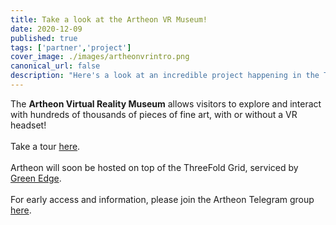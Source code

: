 ```yaml
---
title: Take a look at the Artheon VR Museum!
date: 2020-12-09
published: true
tags: ['partner','project']
cover_image: ./images/artheonvrintro.png
canonical_url: false
description: "Here's a look at an incredible project happening in the ThreeFold universe!"
---
```


The **Artheon Virtual Reality Museum** allows visitors to explore and interact with hundreds of thousands of pieces of fine art, with or without a VR headset!
<br/>
<br/>
Take a tour [here](https://www.youtube.com/watch?v=Ofk22N2Ew1k).
<br/>
<br/>
Artheon will soon be hosted on top of the ThreeFold Grid, serviced by [Green Edge](https://www.green-edge.net/).
<br/>
<br/>
For early access and information, please join the Artheon Telegram group [here](https://t.me/artheon).
